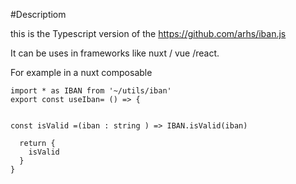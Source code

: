 #Descriptiom

this is the  Typescript version of the https://github.com/arhs/iban.js 


It can be uses in frameworks like nuxt / vue /react.


For example in a nuxt composable

```
import * as IBAN from '~/utils/iban'
export const useIban= () => {


const isValid =(iban : string ) => IBAN.isValid(iban)

  return {
    isValid
  }
}
```
